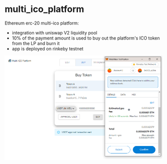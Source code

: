 # multi_ico_platform
Ethereum erc-20 multi-ico platform:

* integration with uniswap V2 liquidity pool
* 10% of the payment amount is used to buy out the platform's ICO token from the LP and burn it
* app is deployed on rinkeby testnet

![Landing page.](resources/buy_page_transaction.png)
